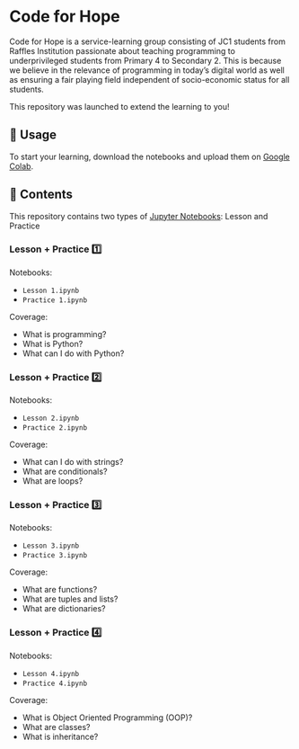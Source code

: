 # Code for Hope
Code for Hope is a service-learning group consisting of JC1 students from Raffles Institution passionate about teaching programming to underprivileged students from Primary 4 to Secondary 2. This is because we believe in the relevance of programming in today’s digital world as well as ensuring a fair playing field independent of socio-economic status for all students.

This repository was launched to extend the learning to you!

## 👀 Usage
To start your learning, download the notebooks and upload them on [Google Colab](https://research.google.com/colaboratory/).

## 📄 Contents
This repository contains two types of [Jupyter Notebooks](https://jupyter.org/): Lesson and Practice

### Lesson + Practice 1️⃣
Notebooks:
- `Lesson 1.ipynb`
- `Practice 1.ipynb`

Coverage:
- What is programming?
- What is Python?
- What can I do with Python?

### Lesson + Practice 2️⃣
Notebooks:
- `Lesson 2.ipynb`
- `Practice 2.ipynb`

Coverage:
- What can I do with strings?
- What are conditionals?
- What are loops?

### Lesson + Practice 3️⃣
Notebooks:
- `Lesson 3.ipynb`
- `Practice 3.ipynb`

Coverage:
- What are functions?
- What are tuples and lists?
- What are dictionaries?

### Lesson + Practice 4️⃣
Notebooks:
- `Lesson 4.ipynb`
- `Practice 4.ipynb`

Coverage:
- What is Object Oriented Programming (OOP)?
- What are classes?
- What is inheritance?